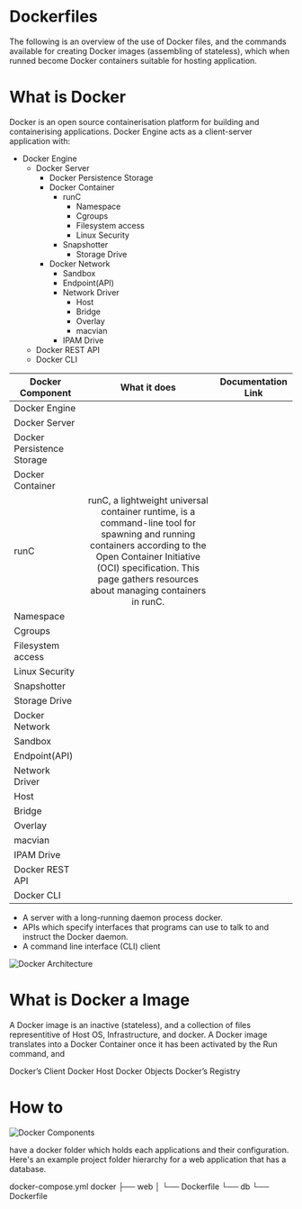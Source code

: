 # Dockerfiles

The following is an overview of the use of Docker files, and the commands available for creating Docker images 
(assembling of stateless), which when runned become Docker containers suitable for hosting application.

# What is Docker
Docker is an open source containerisation platform for building and containerising applications. Docker Engine acts 
as a client-server application with:

* Docker Engine
    * Docker Server 
        * Docker Persistence Storage
        * Docker Container
            * runC
                * Namespace
                * Cgroups
                * Filesystem access
                * Linux Security
            * Snapshotter
                * Storage Drive
        * Docker Network
            * Sandbox
            * Endpoint(API)
            * Network Driver
                * Host
                * Bridge
                * Overlay
                * macvian
            * IPAM Drive 
    * Docker REST API
    * Docker CLI
 
|Docker Component       |What it does           | Documentation Link    | 
|-----------------------|:---------------------:|:----------------------:
| Docker Engine         |                       |                       |
| Docker Server         |                       |                       |
| Docker Persistence Storage|                   |                       |
| Docker Container |
| runC|runC, a lightweight universal container runtime, is a command-line tool for spawning and running containers according to the Open Container Initiative (OCI) specification.  This page gathers resources about managing containers in runC.|   |
| Namespace|
| Cgroups|
| Filesystem access|
| Linux Security|
| Snapshotter|
| Storage Drive|
| Docker Network|
| Sandbox|
| Endpoint(API)|
| Network Driver|
| Host|
| Bridge|
| Overlay|
| macvian|
| IPAM Drive| 
| Docker REST API|
| Docker CLI|
        
* A server with a long-running daemon process docker.
* APIs which specify interfaces that programs can use to talk to and instruct the Docker daemon.
* A command line interface (CLI) client

![Docker Architecture](https://vmarena.com/wp-content/uploads/2018/08/DOCK02.png)

# What is Docker a Image
A Docker image is an inactive (stateless), and a collection of files representitive of Host OS, Infrastructure, 
and docker.  A Docker image translates into a Docker Container once it has been activated by the Run command, and 

Docker’s Client
Docker Host
Docker Objects
Docker’s Registry 

# How to 

![Docker Components](https://d1jnx9ba8s6j9r.cloudfront.net/blog/wp-content/uploads/2019/09/Picture1-15.png)


have a docker folder which holds each applications and their configuration. Here's an example project folder hierarchy for a web application that has a database.

docker-compose.yml
docker
├── web
│   └── Dockerfile
└── db
    └── Dockerfile